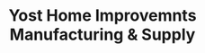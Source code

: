 ---
title: "Yost Home Improvemnts Manufacturing & Supply"
url: /waterford/yost-home-improvemnts-manufacturing-and-supply/
shop: hardware
---